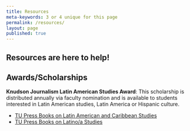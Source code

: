 ```yaml
---
title: Resources
meta-keywords: 3 or 4 unique for this page
permalink: /resources/
layout: page
published: true
---
```


## Resources are here to help! 

## Awards/Scholarships

**Knudson Journalism Latin American Studies Award**: This scholarship is distributed annually via faculty nomination and is available to students interested in Latin American studies, Latin America or Hispanic culture.

- [TU Press Books on Latin American and Caribbean Studies](http://www.temple.edu/tempress/latino.html)
- [TU Press Books on Latino/a Studies](http://www.temple.edu/tempress/latino.html)
